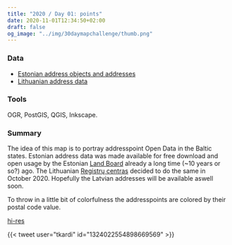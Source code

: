 ```yaml
---
title: "2020 / Day 01: points"
date: 2020-11-01T12:34:50+02:00
draft: false
og_image: "../img/30daymapchallenge/thumb.png"
---
```


### Data
- [Estonian address objects and addresses](https://geoportaal.maaamet.ee/eng/Spatial-Data/Address-Data-p313.html)
- [Lithuanian address data](https://www.registrucentras.lt/p/1186)

### Tools
OGR, PostGIS, QGIS, Inkscape.

### Summary
The idea of this map is to portray addresspoint Open Data in the Baltic
states. Estonian address data was made available for free download and open
usage by the Estonian [Land Board](https://maaamet.ee) already a
long time (~10 years or so?) ago. The Lithuanian [Registrų
centras](https://www.registrucentras.lt/) decided to do the same in October 2020.
Hopefully the Latvian addresses will be available aswell soon.

To throw in a little bit of colorfulness the addresspoints are colored by
their postal code value.

[hi-res](https://tkardi.ee/writeup/img/30daymapchallenge/day-1-points.png)

{{< tweet user="tkardi" id="1324022554898669569" >}}
